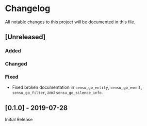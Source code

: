 # Changelog
All notable changes to this project will be documented in this file.

## [Unreleased]

### Added

### Changed

### Fixed
- Fixed broken documentation in `sensu_go_entity`, `sensu_go_event`,
  `sensu_go_filter`, and `sensu_go_silence_info`.

## [0.1.0] - 2019-07-28

Initial Release
